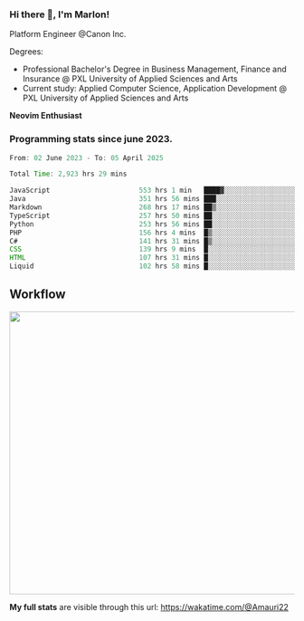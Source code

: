 
### Hi there 👋, I'm Marlon!

Platform Engineer @Canon Inc.

Degrees: 
- Professional Bachelor's Degree in Business Management, Finance and Insurance @ PXL University of Applied Sciences and Arts
- Current study: Applied Computer Science, Application Development @ PXL University of Applied Sciences and Arts

**Neovim Enthusiast**

### Programming stats since june 2023.
<!--START_SECTION:waka-->

```java
From: 02 June 2023 - To: 05 April 2025

Total Time: 2,923 hrs 29 mins

JavaScript                      553 hrs 1 min   ████▓░░░░░░░░░░░░░░░░░░░░   18.49 %
Java                            351 hrs 56 mins ███░░░░░░░░░░░░░░░░░░░░░░   11.77 %
Markdown                        268 hrs 17 mins ██▒░░░░░░░░░░░░░░░░░░░░░░   08.97 %
TypeScript                      257 hrs 50 mins ██░░░░░░░░░░░░░░░░░░░░░░░   08.62 %
Python                          253 hrs 56 mins ██░░░░░░░░░░░░░░░░░░░░░░░   08.49 %
PHP                             156 hrs 4 mins  █▒░░░░░░░░░░░░░░░░░░░░░░░   05.22 %
C#                              141 hrs 31 mins █▒░░░░░░░░░░░░░░░░░░░░░░░   04.73 %
CSS                             139 hrs 9 mins  █░░░░░░░░░░░░░░░░░░░░░░░░   04.65 %
HTML                            107 hrs 31 mins █░░░░░░░░░░░░░░░░░░░░░░░░   03.59 %
Liquid                          102 hrs 58 mins █░░░░░░░░░░░░░░░░░░░░░░░░   03.44 %
```

<!--END_SECTION:waka-->

## Workflow
<a href="https://wakatime.com"><img width="750" height="500" src="https://wakatime.com/share/@Amauri22/c9755ad7-b574-44e4-a9ee-ddb3582724ea.png" /></a>

**My full stats** are visible through this url: https://wakatime.com/@Amauri22
